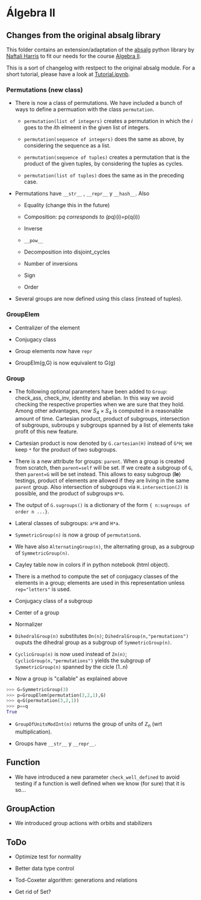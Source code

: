 # Álgebra II
## Changes from the original absalg library

This folder contains an extension/adaptation of the [absalg](https://github.com/naftaliharris/Abstract-Algebra) python library by [Naftali Harris](http://www.naftaliharris.com) to fit our needs for the course [Algebra II](http://grados.ugr.es/matematicas/pages/infoacademica/guiasdocentes/201415/segundo/Algebra_II).

This is a sort of changelog with restpect to the original absalg module. For a short tutorial, please have a look at [Tutorial.ipynb](https://github.com/pedritomelenas/Algebra-II/blob/master/Grupos/absalg-new/Tutorial.ipynb).

### Permutations (new class)

- There is now a class of permutations. We have included a bunch of ways to define a permuation with the class `permutation`.

  - `permutation(list of integers)` creates a permutation in which the $i$ goes to the $i$th elmeent in the given list of integers.

  - `permutation(sequence of integers)` does the same as above, by considering the sequence as a list.

  - `permutation(sequence of tuples)` creates a permutation that is the product of the given tuples, by considering the tuples as cycles.

  - `permutation(list of tuples)` does the same as in the preceding case.

- Permutations have `__str__`  , `__repr__` y `__hash__`. Also

  - Equality (change this in the future)

  - Composition: p*q corresponds to (p*q)(i)=p(q(i))

  - Inverse

  - `__pow__`

  - Decomposition into disjoint_cycles

  - Number of inversions

  - Sign

  - Order

- Several groups are now defined using this class (instead of tuples).

### GroupElem

- Centralizer of the element

- Conjugacy class

- Group elements now have `repr`

- GroupElm(g,G) is now equivalent to G(g)

### Group

- The following optional parameters have been added to `Group`: check_ass, check_inv, identity and abelian. In this way we avoid checking the respective properties when we are sure that they hold. Among other advantages, now $S_4\times S_4$ is computed in a reasonable amount of time. Cartesian product, product of subgroups, intersection of subgroups, subroups y subgroups spanned by a list of elements take profit of this new feature.

- Cartesian product is now denoted by `G.cartesian(H)` instead of `G*H`; we keep `*` for the product of two subgroups.

- There is a new attribute for groups: `parent`. When a group is created from scratch, then `parent=self` will be set. If we create a subgroup of `G`, then `parent=G` will be set instead. This allows to easy subgroup (__le__) testings, product of elements are allowed if they are living in the same `parent` group. Also intersection of subgroups via `H.intersection(J)` is possible, and the product of subgroups `H*G`.

- The output of `G.sugroups()` is a dictionary of the form `{ n:sugroups of order n ...}`.

- Lateral classes of subgroups: `a*H` and  `H*a`.

- `SymmetricGroup(n)` is now a group of `permutation`s.

- We have also `AlternatingGroup(n)`, the alternating group, as a subgroup of `SymmetricGroup(n)`.

- Cayley table now in colors if in python notebook (html object).

- There is a method to compute the set of conjugacy classes of the elements in a group; elements are used in this representation unless `rep="letters"` is used.

- Conjugacy class of a subgroup

- Center of a group

- Normalizer

- `DihedralGroup(n)` substitutes `Dn(n)`; `DihedralGroup(n,"permutations")` ouputs the dihedral group as a subgroup of `SymmetricGroup(n)`.


- `CyclicGroup(n)` is now used instead of `Zn(n)`;  `CyclicGroup(n,"permutations")` yields the subgroup of `SymmetricGroup(n)` spanned by the cicle (1..n)

- Now a group is "callable" as explained above
```python
>>> G=SymmetricGroup(3)
>>> p=GroupElem(permutation(3,2,1),G)
>>> q=G(permutation(3,2,1))
>>> p==q
True
```

- `GroupOfUnitsModInt(n)` returns the group of units of $\mathbb{Z}_n$ (wrt multiplication).

- Groups have `__str__` y `__repr__`.

## Function

- We have introduced a new parameter `check_well_defined` to avoid testing if a function is well defined when we know (for sure) that it is so...


## GroupAction

- We introduced group actions with orbits and stabilizers

## ToDo

- Optimize test for normality

- Better data type control

- Tod-Coxeter algorithm: generations and relations

- Get rid of Set?
